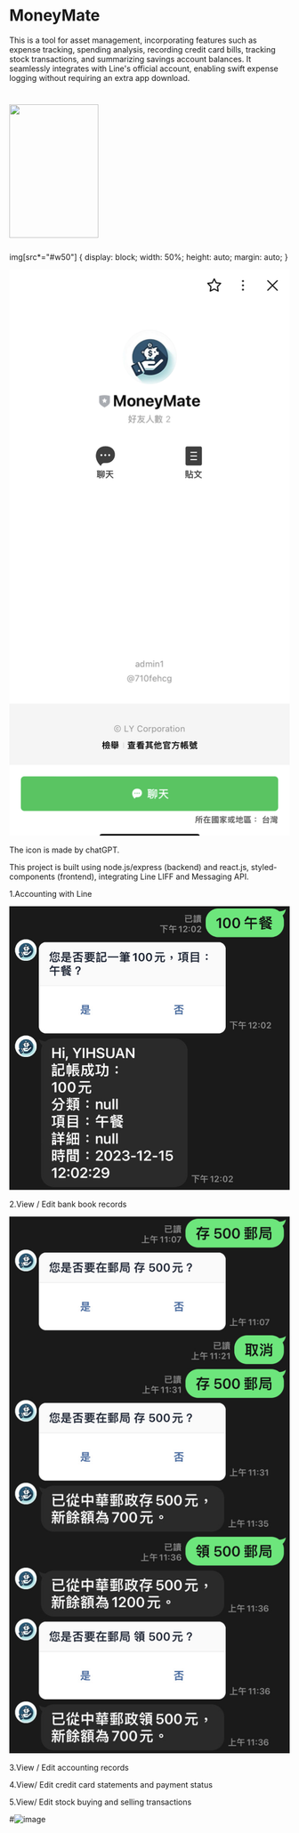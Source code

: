 # MoneyMate

This is a tool for asset management, incorporating features such as expense tracking, spending analysis, recording credit card bills, tracking stock transactions, and summarizing savings account balances. 
It seamlessly integrates with Line's official account, enabling swift expense logging without requiring an extra app download.


# <img src="src-url" height="240px" width="160px" />


img[src*="#w50"] {
  display: block;
  width: 50%;
  height: auto;
  margin: auto;
}

![image](https://github.com/yiiihsuan/MoneyMate/blob/main/assets/moneymate.jpg#w50)

The icon is made by chatGPT.

This project is built using node.js/express (backend) and react.js, styled-components  (frontend), integrating Line LIFF and Messaging API.

1.Accounting with Line

![image](https://github.com/yiiihsuan/MoneyMate/blob/main/assets/%E8%A8%98%E5%B8%B3.JPG)

2.View / Edit bank book records

![image](https://github.com/yiiihsuan/MoneyMate/blob/main/assets/bankbook.JPG)

3.View / Edit accounting records

4.View/ Edit credit card statements and payment status

5.View/ Edit stock buying and selling transactions


#![image]()
